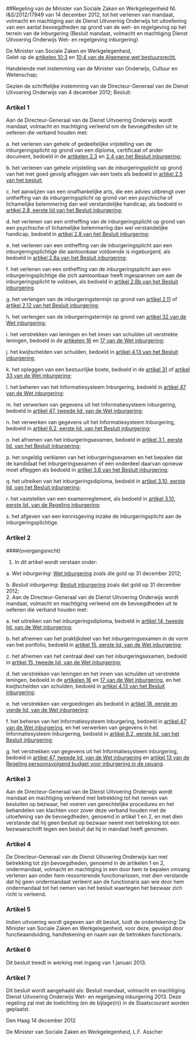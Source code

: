 <meta http-equiv='Content-Type' content='text/html; charset=utf-8' />

##Regeling van de Minister van Sociale Zaken en Werkgelegenheid Nl. I&S/2012/17949 van 14 december 2012, tot het verlenen van mandaat, volmacht en machtiging aan de Dienst Uitvoering Onderwijs tot uitoefening van een aantal bevoegdheden op grond van de wet- en regelgeving op het terrein van de inburgering (Besluit mandaat, volmacht en machtiging Dienst Uitvoering Onderwijs Wet- en regelgeving inburgering)

De Minister van Sociale Zaken en Werkgelegenheid,  
Gelet op de [artikelen 10:3](../../../../../../../../../../../../../wet/algemene/wet/bestuursrecht/BWBR0005537/README.md) en [10:4 van de Algemene wet bestuursrecht](../../../../../../../../../../../../../wet/algemene/wet/bestuursrecht/BWBR0005537/README.md),

Handelende met instemming van de Minister van Onderwijs, Cultuur en Wetenschap;

Gezien de schriftelijke instemming van de Directeur-Generaal van de Dienst Uitvoering Onderwijs van 4 december 2012;
Besluit:    

### Artikel  1  

Aan de Directeur-Generaal van de Dienst Uitvoering Onderwijs wordt mandaat, volmacht en machtiging verleend om de bevoegdheden uit te oefenen die verband houden met: 

a. het verlenen van gehele of gedeeltelijke vrijstelling van de inburgeringsplicht op grond van een diploma, certificaat of ander document, bedoeld in de [artikelen 2.3](../../../../../../../../../../../../../AMvB/besluit/inburgering/BWBR0020674/README.md) en [2.4 van het Besluit inburgering](../../../../../../../../../../../../../AMvB/besluit/inburgering/BWBR0020674/README.md);  

b. het verlenen van gehele vrijstelling van de inburgeringsplicht op grond van het met goed gevolg afleggen van een toets als bedoeld in [artikel 2.5 van het besluit](../../../../../../../../../../../../../AMvB/besluit/inburgering/BWBR0020674/README.md);  

c. het aanwijzen van een onafhankelijke arts, die een advies uitbrengt over ontheffing van de inburgeringsplicht op grond van een psychische of lichamelijke belemmering dan wel verstandelijke handicap, als bedoeld in [artikel 2.8, eerste lid van het Besluit inburgering](../../../../../../../../../../../../../AMvB/besluit/inburgering/BWBR0020674/README.md);  

d. het verlenen van een ontheffing van de inburgeringsplicht op grond van een psychische of lichamelijke belemmering dan wel verstandelijke handicap, bedoeld in [artikel 2.8 van het Besluit inburgering](../../../../../../../../../../../../../AMvB/besluit/inburgering/BWBR0020674/README.md);  

e. het verlenen van een ontheffing van de inburgeringsplicht aan een inburgeringsplichtige die aantoonbaar voldoende is ingeburgerd, als bedoeld in [artikel 2.8a van het Besluit inburgering](../../../../../../../../../../../../../AMvB/besluit/inburgering/BWBR0020674/README.md);  

f. het verlenen van een ontheffing van de inburgeringsplicht aan een inburgeringsplichtige die zich aantoonbaar heeft ingespannen om aan de inburgeringsplicht te voldoen, als bedoeld in [artikel 2.8b van het Besluit inburgering](../../../../../../../../../../../../../AMvB/besluit/inburgering/BWBR0020674/README.md)  

g. het verlengen van de inburgeringstermijn op grond van [artikel 2.11](../../../../../../../../../../../../../AMvB/besluit/inburgering/BWBR0020674/README.md) of [artikel 2.12 van het Besluit inburgering](../../../../../../../../../../../../../AMvB/besluit/inburgering/BWBR0020674/README.md);  

h. het verlengen van de inburgeringstermijn op grond van [artikel 32 van de Wet inburgering](../../../../../../../../../../../../../wet/wet/inburgering/BWBR0020611/README.md);  

i. het verstrekken van leningen en het innen van schulden uit verstrekte leningen, bedoeld in de [artikelen 16](../../../../../../../../../../../../../wet/wet/inburgering/BWBR0020611/README.md) en [17 van de Wet inburgering](../../../../../../../../../../../../../wet/wet/inburgering/BWBR0020611/README.md);  

j. het kwijtschelden van schulden, bedoeld in [artikel 4.13 van het Besluit inburgering](../../../../../../../../../../../../../AMvB/besluit/inburgering/BWBR0020674/README.md);  

k. het opleggen van een bestuurlijke boete, bedoeld in de [artikel 31](../../../../../../../../../../../../../wet/wet/inburgering/BWBR0020611/README.md) of [artikel 33 van de Wet inburgering](../../../../../../../../../../../../../wet/wet/inburgering/BWBR0020611/README.md);  

l. het beheren van het Informatiesysteem Inburgering, bedoeld in [artikel 47 van de Wet inburgering](../../../../../../../../../../../../../wet/wet/inburgering/BWBR0020611/README.md);  

m. het verwerken van gegevens uit het Informatiesysteem inburgering, bedoeld in [artikel 47, tweede lid, van de Wet inburgering](../../../../../../../../../../../../../wet/wet/inburgering/BWBR0020611/README.md);  

n. het verwerken van gegevens uit het Informatiesysteem Inburgering, bedoeld in [artikel 6.2, eerste lid, van het Besluit inburgering](../../../../../../../../../../../../../AMvB/besluit/inburgering/BWBR0020674/README.md);  

o. het afnemen van het inburgeringsexamen, bedoeld in [artikel 3.1, eerste lid, van het Besluit inburgering](../../../../../../../../../../../../../AMvB/besluit/inburgering/BWBR0020674/README.md);  

p. het ongeldig verklaren van het inburgeringsexamen en het bepalen dat de kandidaat het inburgeringsexamen of een onderdeel daarvan opnieuw moet afleggen als bedoeld in [artikel 3.6 van het Besluit inburgering](../../../../../../../../../../../../../AMvB/besluit/inburgering/BWBR0020674/README.md);  

q. het uitreiken van het inburgeringsdiploma, bedoeld in [artikel 3.10, eerste lid, van het Besluit inburgering](../../../../../../../../../../../../../AMvB/besluit/inburgering/BWBR0020674/README.md);  

r. het vaststellen van een examenreglement, als bedoeld in [artikel 3.10, eerste lid, van de Regeling inburgering](../../../../../../../../../../../../../ministeriele-regeling/regeling/inburgering/BWBR0020657/README.md);  

s. het afgeven van een kennisgeving inzake de inburgeringsplicht aan de inburgeringsplichtige.   

### Artikel  2  

####(overgangsrecht)

1.  In dit artikel wordt verstaan onder: 

a.  *Wet inburgering:* [Wet inburgering](../../../../../../../../../../../../../wet/wet/inburgering/BWBR0020611/README.md) zoals die gold op 31 december 2012;  

b.  *Besluit inburgering:* [Besluit inburgering](../../../../../../../../../../../../../AMvB/besluit/inburgering/BWBR0020674/README.md) zoals dat gold op 31 december 2012;     
2.  Aan de Directeur-Generaal van de Dienst Uitvoering Onderwijs wordt mandaat, volmacht en machtiging verleend om de bevoegdheden uit te oefenen die verband houden met: 

a. het uitreiken van het inburgeringsdiploma, bedoeld in [artikel 14, tweede lid, van de Wet inburgering](../../../../../../../../../../../../../wet/wet/inburgering/BWBR0020611/README.md);  

b. het afnemen van het praktijkdeel van het inburgeringsexamen in de vorm van het portfolio, bedoeld in [artikel 15, eerste lid, van de Wet inburgering](../../../../../../../../../../../../../wet/wet/inburgering/BWBR0020611/README.md);  

c. het afnemen van het centraal deel van het inburgeringsexamen, bedoeld in [artikel 15, tweede lid, van de Wet inburgering](../../../../../../../../../../../../../wet/wet/inburgering/BWBR0020611/README.md);  

d. het verstrekken van leningen en het innen van schulden uit verstrekte leningen, bedoeld in de [artikelen 16](../../../../../../../../../../../../../wet/wet/inburgering/BWBR0020611/README.md) en [17 van de Wet inburgering](../../../../../../../../../../../../../wet/wet/inburgering/BWBR0020611/README.md), en het kwijtschelden van schulden, bedoeld in [artikel 4.13 van het Besluit inburgering](../../../../../../../../../../../../../AMvB/besluit/inburgering/BWBR0020674/README.md);  

e. het verstrekken van vergoedingen als bedoeld in [artikel 18, eerste en vierde lid, van de Wet inburgering](../../../../../../../../../../../../../wet/wet/inburgering/BWBR0020611/README.md);  

f. het beheren van het Informatiesysteem Inburgering, bedoeld in [artikel 47 van de Wet inburgering](../../../../../../../../../../../../../wet/wet/inburgering/BWBR0020611/README.md), en het verwerken van gegevens in het Informatiesysteem Inburgering, bedoeld in [artikel 6.2, eerste lid, van het Besluit inburgering](../../../../../../../../../../../../../AMvB/besluit/inburgering/BWBR0020674/README.md);  

g. het verstrekken van gegevens uit het Informatiesysteem inburgering, bedoeld in [artikel 47, tweede lid, van de Wet inburgering](../../../../../../../../../../../../../wet/wet/inburgering/BWBR0020611/README.md) en [artikel 13 van de Regeling persoonsvolgend budget voor inburgering in de opvang](../../../../../../../../../../../../../ministeriele-regeling/regeling/persoonsvolgend/budget/voor/inburgering/in/de/opvang/BWBR0023049/README.md).    

### Artikel  3  

Aan de Directeur-Generaal van de Dienst Uitvoering Onderwijs wordt mandaat en machtiging verleend met betrekking tot het nemen van besluiten op bezwaar, het voeren van gerechtelijke procedures en het behandelen van klachten voor zover deze verband houden met de uitoefening van de bevoegdheden, genoemd in artikel 1 en 2, en met dien verstande dat hij geen besluit op bezwaar neemt met betrekking tot een bezwaarschrift tegen een besluit dat hij in mandaat heeft genomen. 

### Artikel  4  

De Directeur-Generaal van de Dienst Uitvoering Onderwijs kan met betrekking tot zijn bevoegdheden, genoemd in de artikelen 1 en 2, ondermandaat, volmacht en machtiging in een door hem te bepalen omvang verlenen aan onder hem ressorterende functionarissen, met dien verstande dat hij geen ondermandaat verleent aan de functionaris aan wie door hem ondermandaat tot het nemen van het besluit waartegen het bezwaar zich richt is verleend. 

### Artikel  5  

Indien uitvoering wordt gegeven aan dit besluit, luidt de ondertekening: De Minister van Sociale Zaken en Werkgelegenheid, voor deze, gevolgd door functieaanduiding, handtekening en naam van de betrokken functionaris. 

### Artikel  6  

Dit besluit treedt in werking met ingang van 1 januari 2013. 

### Artikel  7  

Dit besluit wordt aangehaald als: Besluit mandaat, volmacht en machtiging Dienst Uitvoering Onderwijs Wet- en regelgeving inburgering 2013. 
Deze regeling zal met de toelichting (en de bijlage(n)) in de Staatscourant worden geplaatst.   

Den Haag 
14 december 2012   

De 
Minister van Sociale Zaken en Werkgelegenheid, 
L.F. Asscher     
